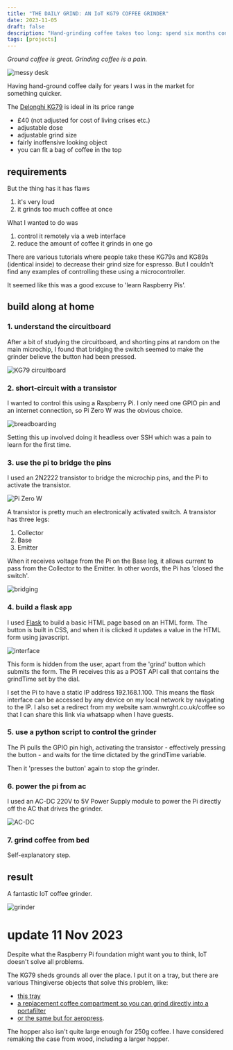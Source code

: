```yaml
---
title: "THE DAILY GRIND: AN IoT KG79 COFFEE GRINDER"
date: 2023-11-05
draft: false
description: "Hand-grinding coffee takes too long: spend six months converting an electric coffee grinder to IoT."
tags: [projects]
---
```


*Ground coffee is great. Grinding coffee is a pain.*

![messy desk](/images/desk.jpeg)

Having hand-ground coffee daily for years I was in the market for something quicker.

The [Delonghi KG79](https://www.delonghi.com/en-gb/kg79-kg-series-grinder/p/KG79) is ideal in its price range
- £40 (not adjusted for cost of living crises etc.)
- adjustable dose
- adjustable grind size
- fairly inoffensive looking object
- you can fit a bag of coffee in the top

## requirements
But the thing has it has flaws
1. it's very loud
2. it grinds too much coffee at once

What I wanted to do was
1. control it remotely via a web interface
2. reduce the amount of coffee it grinds in one go

There are various tutorials where people take these KG79s and KG89s (identical inside) to decrease their grind size for espresso. But I couldn't find any examples of controlling these using a microcontroller.

It seemed like this was a good excuse to 'learn Raspberry Pis'.

## build along at home

### 1. understand the circuitboard
After a bit of studying the circuitboard, and shorting pins at random on the main microchip, I found that bridging the switch seemed to make the grinder believe the button had been pressed.

![KG79 circuitboard](/images/circuitboard.jpeg)

### 2. short-circuit with a transistor
I wanted to control this using a Raspberry Pi. I only need one GPIO pin and an internet connection, so Pi Zero W was the obvious choice.

![breadboarding](/images/breadboard.jpeg)

Setting this up involved doing it headless over SSH which was a pain to learn for the first time.

### 3. use the pi to bridge the pins
I used an 2N2222 transistor to bridge the microchip pins, and the Pi to activate the transistor.

![Pi Zero W](/images/pi.jpeg)

A transistor is pretty much an electronically activated switch. A transistor has three legs:
1. Collector
2. Base
3. Emitter

When it receives voltage from the Pi on the Base leg, it allows current to pass from the Collector to the Emitter. In other words, the Pi has 'closed the switch'.

![bridging](/images/bridge.jpeg)

### 4. build a flask app
I used [Flask](flask.palletsprojects.com) to build a basic HTML page based on an HTML form. The button is built in CSS, and when it is clicked it updates a value in the HTML form using javascript.

![interface](/images/interface.png)

This form is hidden from the user, apart from the 'grind' button which submits the form. The Pi receives this as a POST API call that contains the grindTime set by the dial.

I set the Pi to have a static IP address 192.168.1.100. This means the flask interface can be accessed by any device on my local network by navigating to the IP. I also set a redirect from my website sam.wnwrght.co.uk/coffee so that I can share this link via whatsapp when I have guests.

### 5. use a python script to control the grinder
The Pi pulls the GPIO pin high, activating the transistor - effectively pressing the button - and waits for the time dictated by the grindTime variable.

Then it 'presses the button' again to stop the grinder.

### 6. power the pi from ac
I used an AC-DC 220V to 5V Power Supply module to power the Pi directly off the AC that drives the grinder.

![AC-DC](/images/AC-DC.jpeg)

### 7. grind coffee from bed
Self-explanatory step.

## result
A fantastic IoT coffee grinder.

![grinder](/images/KG79.jpeg)

# update 11 Nov 2023
Despite what the Raspberry Pi foundation might want you to think, IoT doesn't solve all problems.

The KG79 sheds grounds all over the place. I put it on a tray, but there are various Thingiverse objects that solve this problem, like:
- [this tray](https://www.thingiverse.com/thing:4836403)
- [a replacement coffee compartment so you can grind directly into a portafilter](https://www.thingiverse.com/thing:2829262)
- [or the same but for aeropress](https://www.thingiverse.com/thing:2829262).

The hopper also isn't quite large enough for 250g coffee. I have considered remaking the case from wood, including a larger hopper.
